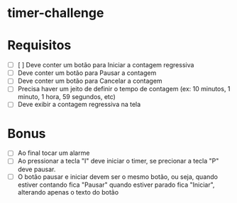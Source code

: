 # timer-challenge

# Requisitos
- [ ] [ ] Deve conter um botão para Iniciar a contagem regressiva
- [ ] Deve conter um botão para Pausar a contagem
- [ ] Deve conter um botão para Cancelar a contagem
- [ ] Precisa haver um jeito de definir o tempo de contagem (ex: 10 minutos, 1 minuto, 1 hora, 59 segundos, etc)
- [ ] Deve exibir a contagem regressiva na tela

# Bonus
- [ ] Ao final tocar um alarme
- [ ] Ao pressionar a tecla "I" deve iniciar o timer, se precionar a tecla "P" deve pausar.
- [ ] O botão pausar e iniciar devem ser o mesmo botão, ou seja, quando estiver contando fica "Pausar" quando estiver parado fica "Iniciar", alterando apenas o texto do botão